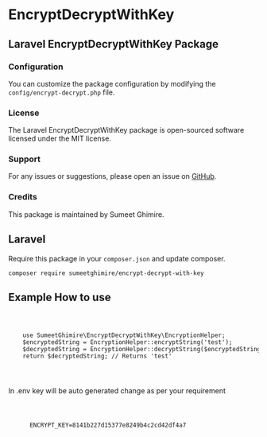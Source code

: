 <!DOCTYPE html>
<html lang="en">


<body>

  <h1>EncryptDecryptWithKey</h1>

  <h2>Laravel EncryptDecryptWithKey Package</h2>

  <h3>Configuration</h3>
  <p>You can customize the package configuration by modifying the <code>config/encrypt-decrypt.php</code> file.</p>

  <h3>License</h3>
  <p>The Laravel EncryptDecryptWithKey package is open-sourced software licensed under the MIT license.</p>

  <h3>Support</h3>
  <p>For any issues or suggestions, please open an issue on <a href="https://github.com/sumeetghimire/encrypt-decrypt-with-key">GitHub</a>.</p>

  <h3>Credits</h3>
  <p>This package is maintained by Sumeet Ghimire.</p>

  <h2>Laravel</h2>

  <p>Require this package in your <code>composer.json</code> and update composer.</p>

<pre class="notranslate"><code>composer require sumeetghimire/encrypt-decrypt-with-key</code></pre>
  <h2>Example How to use</h2>

  <code>
    <pre>
    use SumeetGhimire\EncryptDecryptWithKey\EncryptionHelper;
    $encryptedString = EncryptionHelper::encryptString('test');
    $decryptedString = EncryptionHelper::decryptString($encryptedString);
    return $decryptedString; // Returns 'test'
  </pre>
</code>

  <p>In .env key will be auto generated change as per your requirement</p>
  <code>
    <pre>
      ENCRYPT_KEY=8141b227d15377e8249b4c2cd42df4a7
  </pre>
</code>

</body>

</html>
